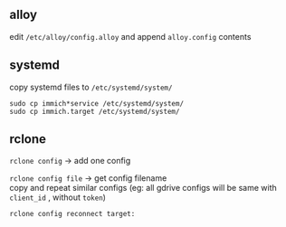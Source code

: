 ## alloy

edit ``/etc/alloy/config.alloy`` and append ``alloy.config`` contents

## systemd

copy systemd files to ``/etc/systemd/system/``

```
sudo cp immich*service /etc/systemd/system/
sudo cp immich.target /etc/systemd/system/
```

## rclone

``rclone config`` -> add one config

``rclone config file`` -> get config filename  
copy and repeat similar configs (eg: all gdrive configs will be same with ``client_id`` , without ``token``)

``rclone config reconnect target:``
